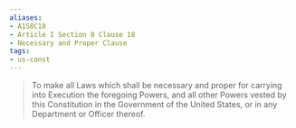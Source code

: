 ```yaml
---
aliases: 
- A1S8C18
- Article I Section 8 Clause 18
- Necessary and Proper Clause
tags: 
- us-const
---
```

> To make all Laws which shall be necessary and proper for carrying into Execution the foregoing Powers, and all other Powers vested by this Constitution in the Government of the United States, or in any Department or Officer thereof.

